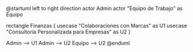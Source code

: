 @startuml
left to right direction
actor Admin
actor "Equipo de Trabajo" as Equipo

rectangle Finanzas {
    usecase "Colaboraciones con Marcas" as U1
    usecase "Consultoría Personalizada para Empresas" as U2
}

Admin --> U1
Admin --> U2
Equipo --> U2
@enduml
